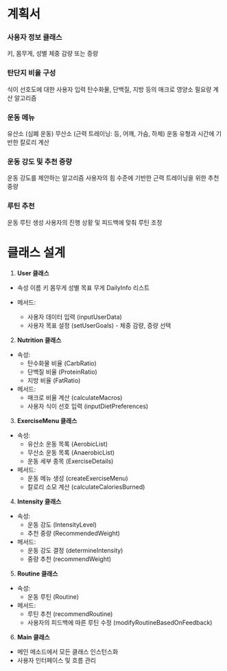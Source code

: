 # 계획서
### **사용자 정보 클래스**
키, 몸무게, 성별
체중 감량 또는 증량

### **탄단지 비율 구성**
식이 선호도에 대한 사용자 입력
탄수화물, 단백질, 지방 등의 매크로 영양소 필요량 계산 알고리즘

### **운동 메뉴**
유산소 (심폐 운동)
무산소 (근력 트레이닝: 등, 어깨, 가슴, 하체)
운동 유형과 시간에 기반한 칼로리 계산

### **운동 강도 및 추천 중량**
운동 강도를 제안하는 알고리즘
사용자의 힘 수준에 기반한 근력 트레이닝을 위한 추천 중량

### **루틴 추천**
운동 루틴 생성
사용자의 진행 상황 및 피드백에 맞춰 루틴 조정



# 클래스 설계
1. **User 클래스**
- 속성
	이름
	키
	몸무게
	성별
	목표 무게
	DailyInfo 리스트

- 메서드:
	- 사용자 데이터 입력 (inputUserData)
	- 사용자 목표 설정 (setUserGoals) - 체중 감량, 증량 선택

2. **Nutrition 클래스**
- 속성:
	- 탄수화물 비율 (CarbRatio)
	- 단백질 비율 (ProteinRatio)
	- 지방 비율 (FatRatio)
- 메서드:
	- 매크로 비율 계산 (calculateMacros)
	- 사용자 식이 선호 입력 (inputDietPreferences)

3. **ExerciseMenu 클래스**
- 속성:
	- 유산소 운동 목록 (AerobicList)
	- 무산소 운동 목록 (AnaerobicList)
	- 운동 세부 종목 (ExerciseDetails)
- 메서드:
	- 운동 메뉴 생성 (createExerciseMenu)
	- 칼로리 소모 계산 (calculateCaloriesBurned)

4. **Intensity 클래스**
- 속성:
	- 운동 강도 (IntensityLevel)
	- 추천 중량 (RecommendedWeight)
- 메서드:
	- 운동 강도 결정 (determineIntensity)
	- 중량 추천 (recommendWeight)

5. **Routine 클래스**
- 속성:
	- 운동 루틴 (Routine)
- 메서드:
	- 루틴 추천 (recommendRoutine)
	- 사용자의 피드백에 따른 루틴 수정 (modifyRoutineBasedOnFeedback)

6. **Main 클래스**
- 메인 메소드에서 모든 클래스 인스턴스화
- 사용자 인터페이스 및 흐름 관리